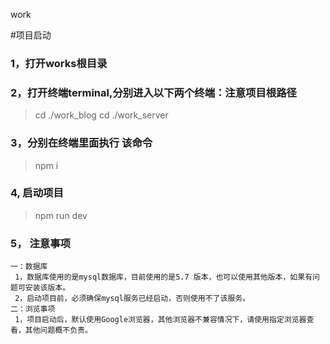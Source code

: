 <!--
 * @Author: your name
 * @Date: 2022-04-23 14:12:15
 * @LastEditTime: 2022-04-23 14:37:57
 * @LastEditors: Please set LastEditors
 * @Description: 打开koroFileHeader查看配置 进行设置: https://github.com/OBKoro1/koro1FileHeader/wiki/%E9%85%8D%E7%BD%AE
 * @FilePath: /works/README.md
-->

work

#项目启动

### 1，打开works根目录

### 2，打开终端terminal,分别进入以下两个终端：注意项目根路径

  > cd ./work_blog
  > cd ./work_server

### 3，分别在终端里面执行 该命令

  > npm i

### 4, 启动项目

  > npm run dev

### 5， 注意事项

```
一：数据库
 1，数据库使用的是mysql数据库，目前使用的是5.7 版本，也可以使用其他版本，如果有问题可安装该版本。
 2，启动项目前，必须确保mysql服务已经启动，否则使用不了该服务。
二：浏览事项
 1，项目启动后，默认使用Google浏览器，其他浏览器不兼容情况下，请使用指定浏览器查看，其他问题概不负责。

```